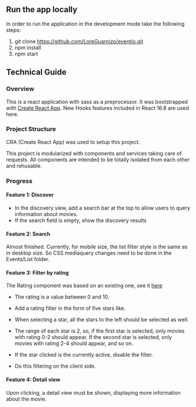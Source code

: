 ## Run the app locally

In order to run the application in the development mode take the following steps:

1. git clone https://github.com/LoreGuarnizo/eventio.git
2. npm install
3. npm start

## Technical Guide

### Overview

This is a react application with sass as a preprocessor.  It was bootstrapped with [Create React App](https://github.com/facebook/create-react-app).
New Hooks features included in React 16.8 are used here.

### Project Structure

CRA (Create React App) was used to setup this project. 

This project is modularized with components and services taking care of requests. All components are intended to be totally isolated from each other and rehusable.

### Progress

#### Feature 1:  Discover

* In the discovery view, add a search bar at the top to allow users to query
information about movies.
* If the search field is empty, show the discovery results

#### Feature 2:  Search 

Almost finished. 
Currently, for mobile size, the list filter style is the same as in desktop size.  So CSS mediaquery changes need to be done in the Events/List folder.

#### Feature 3:  Filter by rating

The Rating component was based on an existing one, see it [here](https://codepen.io/benjaminreid/pen/vNVwPW)

* The rating is a value between 0 and 10.
* Add a rating filter in the form of five stars like.
* When selecting a star, all the stars to the left should be selected as well.

* The range of each star is 2, so, if the first star is selected, only movies
with rating 0-2 should appear. If the second star is selected, only movies
with rating 2-4 should appear, and so on.
* If the star clicked is the currently active, disable the filter.
* Do this filtering on the client side.

#### Feature 4:  Detail view
Upon clicking, a detail view must be shown, displaying more information about the movie.

